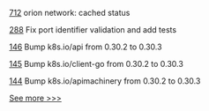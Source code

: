 
[712](https://github.com/hyperledger-labs/fabric-token-sdk/pull/712) orion network: cached status

[288](https://github.com/hyperledger-labs/yui-ibc-solidity/pull/288) Fix port identifier validation and add tests

[146](https://github.com/hyperledger-labs/fabric-builder-k8s/pull/146) Bump k8s.io/api from 0.30.2 to 0.30.3

[145](https://github.com/hyperledger-labs/fabric-builder-k8s/pull/145) Bump k8s.io/client-go from 0.30.2 to 0.30.3

[144](https://github.com/hyperledger-labs/fabric-builder-k8s/pull/144) Bump k8s.io/apimachinery from 0.30.2 to 0.30.3


[See more >>>](https://start-here.hyperledger.org/pull-requests)
